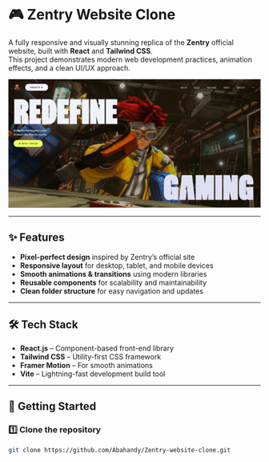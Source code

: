 # 🎮 Zentry Website Clone

A fully responsive and visually stunning replica of the **Zentry** official website, built with **React** and **Tailwind CSS**.  
This project demonstrates modern web development practices, animation effects, and a clean UI/UX approach.

![Project Cover](src/assets/zentry-cover.png)

---

## ✨ Features

- **Pixel-perfect design** inspired by Zentry’s official site  
- **Responsive layout** for desktop, tablet, and mobile devices  
- **Smooth animations & transitions** using modern libraries  
- **Reusable components** for scalability and maintainability  
- **Clean folder structure** for easy navigation and updates  

---

## 🛠️ Tech Stack

- **React.js** – Component-based front-end library  
- **Tailwind CSS** – Utility-first CSS framework  
- **Framer Motion** – For smooth animations  
- **Vite** – Lightning-fast development build tool  

---

## 🚀 Getting Started

### 1️⃣ Clone the repository
```bash
git clone https://github.com/Abahandy/Zentry-website-clone.git
